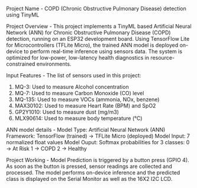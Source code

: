 Project Name - COPD (Chronic Obstructive Pulmonary Disease) detection using TinyML

Project Overview - This project implements a TinyML based Artificial Neural Network (ANN) for Chronic Obstructive Pulmonary Disease (COPD) detection, running on an ESP32 development board. Using TensorFlow Lite for Microcontrollers (TFLite Micro), the trained ANN model is deployed on-device to perform real-time inference using sensors data. The system is optimized for low-power, low-latency health diagnostics in resource-constrained environments.

Input Features - 
The list of sensors used in this project:
1. MQ-3: Used to measure Alcohol concentration
2. MQ-7: Used to measure Carbon Monoxide (CO) level
3. MQ-135: Used to measure VOCs (ammonia, NOx, benzene)
4. MAX30102: Used to measure Heart Rate (BPM) and SpO2
5. GP2Y1010: Used to measure dust (mg/m3)
6. MLX90614: Used to measure body temperature (°C)

ANN model details -
Model Type: Artificial Neural Network (ANN)
Framework: TensorFlow (trained) → TFLite Micro (deployed)
Model Input: 7 normalized float values
Model Ouput: Softmax probabilities for 3 classes:
0 → At Risk
1 → COPD
2 → Healthy

Project Working -
Model Prediction is triggered by a button press (GPIO 4). As soon as the button is pressed, sensor readings are collected and processed. The model performs on-device inference and the predicted class is displayed on the Serial Monitor as well as the 16X2 I2C LCD.